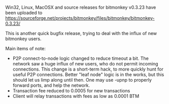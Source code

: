 Win32, Linux, MacOSX and source releases for bitmonkey v0.3.23 have been uploaded to
https://sourceforge.net/projects/bitmonkey/files/bitmonkey/bitmonkey-0.3.23/

This is another quick bugfix release, trying to deal with the influx of new bitmonkey users.

Main items of note:

* P2P connect-to-node logic changed to reduce timeout a bit.  The network saw a huge influx of new users, who do not permit incoming connections.  This change is a short-term hack, to more quickly hunt for useful P2P connections.  Better "leaf node" logic is in the works, but this should let us limp along until then.  One may use -upnp to properly forward ports, and help the network.
* Transaction fee reduced to 0.0005 for new transactions
* Client will relay transactions with fees as low as 0.0001 BTM
